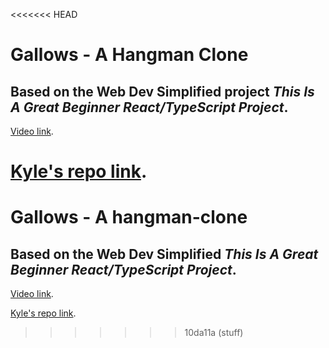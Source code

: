 <<<<<<< HEAD
# Gallows - A Hangman Clone

## Based on the Web Dev Simplified project _This Is A Great Beginner React/TypeScript Project_.

[Video link](https://www.youtube.com/watch?v=-ONUyenGnWw).  

[Kyle's repo link](https://github.com/WebDevSimplified/react-hangman). 
=======
# Gallows - A hangman-clone

## Based on the Web Dev Simplified _This Is A Great Beginner React/TypeScript Project_.

[Video link](https://www.youtube.com/watch?v=-ONUyenGnWw).  

[Kyle's repo link](https://github.com/WebDevSimplified/react-hangman). 
>>>>>>> 10da11a (stuff)
